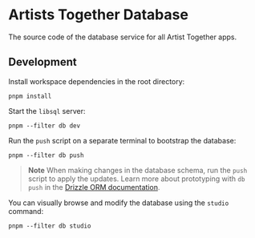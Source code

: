 # Artists Together Database

The source code of the database service for all Artist Together apps.

## Development

Install workspace dependencies in the root directory:

```shell
pnpm install
```

Start the `libsql` server:

```shell
pnpm --filter db dev
```

Run the `push` script on a separate terminal to bootstrap the database:

```shell
pnpm --filter db push
```

> **Note**
> When making changes in the database schema, run the `push` script to apply the updates. Learn more about prototyping with `db push` in the [Drizzle ORM documentation](https://orm.drizzle.team/kit-docs/overview#prototyping-with-db-push).

You can visually browse and modify the database using the `studio` command:

```shell
pnpm --filter db studio
```
